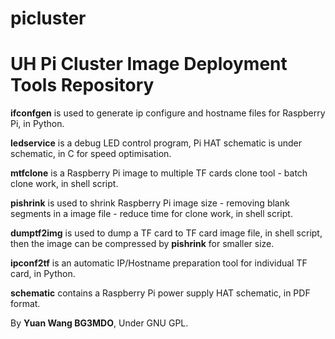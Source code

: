 # picluster

# UH Pi Cluster Image Deployment Tools Repository

**ifconfgen** is used to generate ip configure and hostname files for Raspberry Pi, in Python.

**ledservice** is a debug LED control program, Pi HAT schematic is under schematic, in C for speed optimisation. 

**mtfclone** is a Raspberry Pi image to multiple TF cards clone tool - batch clone work, in shell script.

**pishrink** is used to shrink Raspberry Pi image size - removing blank segments in a image file - reduce time for clone work, in shell script.

**dumptf2img** is used to dump a TF card to TF card image file, in shell script, then the image can be compressed by **pishrink** for smaller size.

**ipconf2tf** is an automatic IP/Hostname preparation tool for individual TF card, in Python.

**schematic** contains a Raspberry Pi power supply HAT schematic, in PDF format. 



By **Yuan Wang BG3MDO**, Under GNU GPL.
